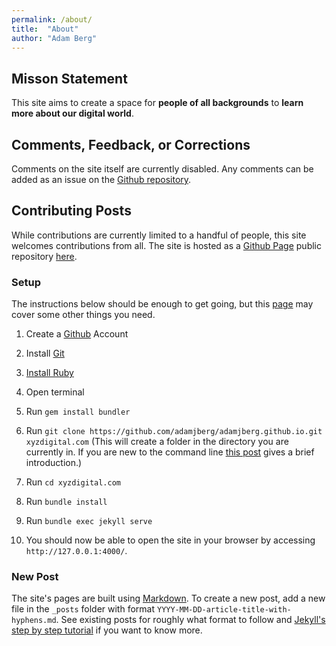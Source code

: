 ```yaml
---
permalink: /about/
title:  "About"
author: "Adam Berg"
---
```


## Misson Statement

This site aims to create a space for **people of all backgrounds** to **learn more about our digital world**.

## Comments, Feedback, or Corrections

Comments on the site itself are currently disabled.  Any comments can be added as an issue on the [Github repository](https://github.com/adamjberg/adamjberg.github.io/issues).

## Contributing Posts

While contributions are currently limited to a handful of people, this site welcomes contributions from all. The site is hosted as a [Github Page](https://pages.github.com/) public repository [here](https://github.com/adamjberg/adamjberg.github.io).

### Setup

The instructions below should be enough to get going, but this [page](https://help.github.com/en/github/working-with-github-pages/testing-your-github-pages-site-locally-with-jekyll) may cover some other things you need.

1. Create a [Github](https://github.com/join) Account

2. Install [Git](https://git-scm.com/book/en/v2/Getting-Started-Installing-Git)

3. [Install Ruby](https://www.ruby-lang.org/en/documentation/installation/)

4. Open terminal

5. Run `gem install bundler`

6. Run `git clone https://github.com/adamjberg/adamjberg.github.io.git xyzdigital.com` (This will create a folder in the directory you are currently in.  If you are new to the command line [this post](https://towardsdatascience.com/a-quick-guide-to-using-command-line-terminal-96815b97b955) gives a brief introduction.)

7. Run `cd xyzdigital.com`

8. Run `bundle install`

9. Run `bundle exec jekyll serve`

10. You should now be able to open the site in your browser by accessing `http://127.0.0.1:4000/`.

### New Post

The site's pages are built using [Markdown](https://github.com/adam-p/markdown-here/wiki/Markdown-Cheatsheet).  To create a new post, add a new file in the `_posts` folder with format `YYYY-MM-DD-article-title-with-hyphens.md`.  See existing posts for roughly what format to follow and [Jekyll's step by step tutorial](https://jekyllrb.com/docs/step-by-step/08-blogging/) if you want to know more.